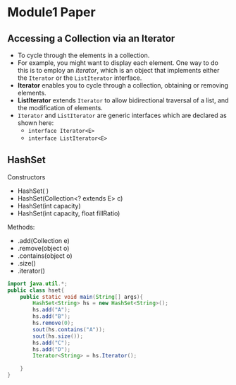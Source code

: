 # Module1 Paper

## Accessing a Collection via an Iterator

- To cycle through the elements in a collection.
- For example, you might want to display each element. One way to do this is to employ an *iterator*, which is an object that implements either the `Iterator` or the `ListIterator` interface.
- **Iterator** enables you to cycle through a collection, obtaining or removing elements.
- **ListIterator** extends `Iterator` to allow bidirectional traversal of a list, and the modification of elements.
- `Iterator` and `ListIterator` are generic interfaces which are declared as shown here:
  - `interface Iterator<E>`
  - `interface ListIterator<E>`


## HashSet

Constructors

- HashSet( )
- HashSet(Collection<? extends E> c)
- HashSet(int capacity)
- HashSet(int capacity, float fillRatio)

Methods:

- .add(Collection e)
- .remove(object o)
- .contains(object o)
- .size()
- .iterator()

```java
import java.util.*;
public class hset{
    public static void main(String[] args){
        HashSet<String> hs = new HashSet<String>();
        hs.add("A");
        hs.add("B");
        hs.remove(0);
        sout(hs.contains("A"));
        sout(hs.size());
        hs.add("C");
        hs.add("D");
        Iterator<String> = hs.Iterator();

    }
}
```
